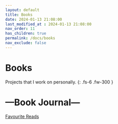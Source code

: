 ```yaml
---
layout: default
title: Books
date: 2024-01-13 21:08:00
last_modified_at : 2024-01-13 21:08:00
nav_order: 11
has_children: true
permalink: /docs/books
nav_exclude: false
---
```


# Books

Projects that I work on personally.
{: .fs-6 .fw-300 }

# —Book Journal—
    

[Favourite Reads](./—Book%20Journal—/Favourite%20Reads%20d4afbea32ea04192a80d732df5dd0356.csv)

                                                                                                                                                                                                                                                                                                                